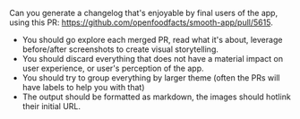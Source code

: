 Can you generate a changelog that's enjoyable by final users of the app, using this PR: https://github.com/openfoodfacts/smooth-app/pull/5615. 
- You should go explore each merged PR, read what it's about, leverage before/after screenshots to create visual storytelling. 
- You should discard everything that does not have a material impact on user experience, or user's perception of the app. 
- You should try to group everything by larger theme (often the PRs will have labels to help you with that)
- The output should be formatted as markdown, the images should hotlink their initial URL.
